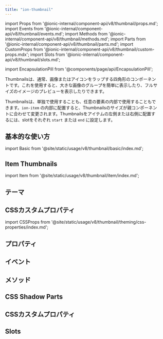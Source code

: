 ```yaml
---
title: "ion-thumbnail"
---
```


import Props from '@ionic-internal/component-api/v8/thumbnail/props.md';
import Events from '@ionic-internal/component-api/v8/thumbnail/events.md';
import Methods from '@ionic-internal/component-api/v8/thumbnail/methods.md';
import Parts from '@ionic-internal/component-api/v8/thumbnail/parts.md';
import CustomProps from '@ionic-internal/component-api/v8/thumbnail/custom-props.mdx';
import Slots from '@ionic-internal/component-api/v8/thumbnail/slots.md';

<head>
  <title>ion-thumbnail: Thumbnail App Component for Images or Icons</title>
  <meta name="description" content="ion-thumbnailコンポーネントは、画像やアイコンを包み込み、画像のレイアウト表示や原寸大のプレビューに使用することができます。" />
</head>

import EncapsulationPill from '@components/page/api/EncapsulationPill';

<EncapsulationPill type="shadow" />

Thumbnailsは、通常、画像またはアイコンをラップする四角形のコンポーネントです。これを使用すると、大きな画像のグループを簡単に表示したり、フルサイズのイメージのプレビューを表示したりできます。

Thumbnailsは、単独で使用することも、任意の要素の内部で使用することもできます。`ion-item` の内部に配置すると、Thumbnailsのサイズが親コンポーネントに合わせて変更されます。Thumbnailsをアイテムの左側または右側に配置するには、slotをそれぞれ `start` または `end` に設定します。

## 基本的な使い方

import Basic from '@site/static/usage/v8/thumbnail/basic/index.md';

<Basic />

## Item Thumbnails

import Item from '@site/static/usage/v8/thumbnail/item/index.md';

<Item />

## テーマ

## CSSカスタムプロパティ

import CSSProps from '@site/static/usage/v8/thumbnail/theming/css-properties/index.md';

<CSSProps />

## プロパティ
<Props />

## イベント
<Events />

## メソッド
<Methods />

## CSS Shadow Parts
<Parts />

## CSSカスタムプロパティ
<CustomProps />

## Slots
<Slots />
